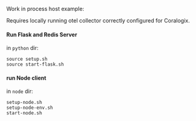 Work in process host example:  

Requires locally running otel collector correctly configured for Coralogix.  

#### Run Flask and Redis Server  
in `python` dir:
```
source setup.sh
source start-flask.sh
```

#### run Node client  
in `node` dir:
```
setup-node.sh
setup-node-env.sh
start-node.sh
```